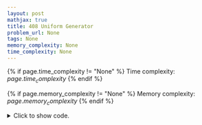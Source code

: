 ```yaml
---
layout: post
mathjax: true
title: 408 Uniform Generator
problem_url: None
tags: None
memory_complexity: None
time_complexity: None
---
```




{% if page.time_complexity != "None" %}
Time complexity: ${{ page.time_complexity }}$
{% endif %}

{% if page.memory_complexity != "None" %}
Memory complexity: ${{ page.memory_complexity }}$
{% endif %}

<details>
<summary>
<p style="display:inline">Click to show code.</p>
</summary>
```cpp
{% raw %}
using namespace std;
int gcd(int a, int b) { return (b == 0 ? a : gcd(b, a % b)); }
int main(void)
{
    int a, b;
    string ans;
    while (cin >> a >> b)
    {
        if (gcd(a, b) == 1)
            ans = "Good Choice";
        else
            ans = "Bad Choice";
        cout << setw(10) << right << a << setw(10) << b << setw(4) << " "
             << left << ans << endl
             << endl;
    }
}

{% endraw %}
```
</details>

